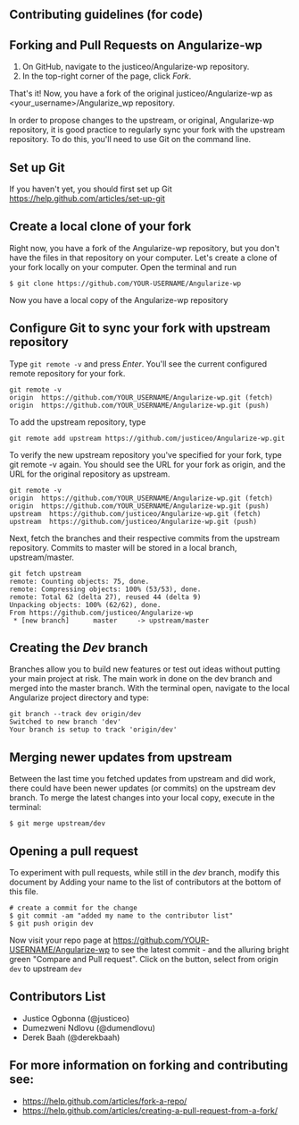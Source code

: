 
Contributing guidelines (for code)
----------------------------------

Forking and Pull Requests on Angularize-wp
--------------------------------------
1. On GitHub, navigate to the justiceo/Angularize-wp repository.
2. In the top-right corner of the page, click *Fork*.

That's it! Now, you have a fork of the original justiceo/Angularize-wp as <your_username>/Angularize_wp repository.

In order to propose changes to the upstream, or original, Angularize-wp repository, it is good practice to regularly sync your fork with the upstream repository. To do this, you'll need to use Git on the command line. 

Set up Git
----------------
If you haven't yet, you should first set up Git https://help.github.com/articles/set-up-git 

Create a local clone of your fork
---------------------------------
Right now, you have a fork of the Angularize-wp repository, but you don't have the files in that repository on your computer. Let's create a clone of your fork locally on your computer.
Open the terminal and run
```
$ git clone https://github.com/YOUR-USERNAME/Angularize-wp
```
Now you have a local copy of the Angularize-wp repository


Configure Git to sync your fork with upstream repository
--------------------------------------------
Type `git remote -v` and press *Enter*. You'll see the current configured remote repository for your fork.
```
git remote -v
origin  https://github.com/YOUR_USERNAME/Angularize-wp.git (fetch)
origin  https://github.com/YOUR_USERNAME/Angularize-wp.git (push)
```
To add the upstream repository, type
```
git remote add upstream https://github.com/justiceo/Angularize-wp.git
```

To verify the new upstream repository you've specified for your fork, type git remote -v again. You should see the URL for your fork as origin, and the URL for the original repository as upstream.
```
git remote -v
origin  https://github.com/YOUR_USERNAME/Angularize-wp.git (fetch)
origin  https://github.com/YOUR_USERNAME/Angularize-wp.git (push)
upstream  https://github.com/justiceo/Angularize-wp.git (fetch)
upstream  https://github.com/justiceo/Angularize-wp.git (push)
```

Next, fetch the branches and their respective commits from the upstream repository. Commits to master will be stored in a local branch, upstream/master.
```
git fetch upstream
remote: Counting objects: 75, done.
remote: Compressing objects: 100% (53/53), done.
remote: Total 62 (delta 27), reused 44 (delta 9)
Unpacking objects: 100% (62/62), done.
From https://github.com/justiceo/Angularize-wp
 * [new branch]      master     -> upstream/master
```

Creating the *Dev* branch
-----------------------------
Branches allow you to build new features or test out ideas without putting your main project at risk. The main work in done on the dev branch and merged into the master branch. 
With the terminal open, navigate to the local Angularize project directory and type:
```
git branch --track dev origin/dev
Switched to new branch 'dev'
Your branch is setup to track 'origin/dev'
```

Merging newer updates from upstream
----------------------------------------
Between the last time you fetched updates from upstream and did work, there could have been newer updates (or commits) on the upstream dev branch. To merge the latest changes into your local copy, execute in the terminal:
```
$ git merge upstream/dev
```

Opening a pull request
---------------------------
To experiment with pull requests, while still in the *dev* branch, modify this document by Adding your name to the list of contributors at the bottom of this file.
```
# create a commit for the change
$ git commit -am "added my name to the contributor list"
$ git push origin dev
```
Now visit your repo page at https://github.com/YOUR-USERNAME/Angularize-wp to see the latest commit - and the alluring bright green "Compare and Pull request". Click on the button, select from origin `dev` to upstream `dev`

Contributors List
-----------------
* Justice Ogbonna (@justiceo)
* Dumezweni Ndlovu (@dumendlovu)
* Derek Baah (@derekbaah)

For more information on forking and contributing see:
---------------
* https://help.github.com/articles/fork-a-repo/
* https://help.github.com/articles/creating-a-pull-request-from-a-fork/